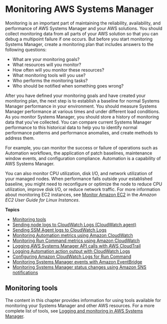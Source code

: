 # Monitoring AWS Systems Manager<a name="monitoring"></a>

Monitoring is an important part of maintaining the reliability, availability, and performance of AWS Systems Manager and your AWS solutions\. You should collect monitoring data from all parts of your AWS solution so that you can debug a multipoint failure if one occurs\. But before you start monitoring Systems Manager, create a monitoring plan that includes answers to the following questions: 
+ What are your monitoring goals?
+ What resources will you monitor?
+ How often will you monitor these resources?
+ What monitoring tools will you use?
+ Who performs the monitoring tasks?
+ Who should be notified when something goes wrong?

After you have defined your monitoring goals and have created your monitoring plan, the next step is to establish a baseline for normal Systems Manager performance in your environment\. You should measure Systems Manager performance at various times and under different load conditions\. As you monitor Systems Manager, you should store a history of monitoring data that you've collected\. You can compare current Systems Manager performance to this historical data to help you to identify normal performance patterns and performance anomalies, and create methods to address them\.

For example, you can monitor the success or failure of operations such as Automation workflows, the application of patch baselines, maintenance window events, and configuration compliance\. Automation is a capability of AWS Systems Manager\.

You can also monitor CPU utilization, disk I/O, and network utilization of your managed nodes\. When performance falls outside your established baseline, you might need to reconfigure or optimize the node to reduce CPU utilization, improve disk I/O, or reduce network traffic\. For more information about monitoring EC2 instances, see [Monitor Amazon EC2](https://docs.aws.amazon.com/AWSEC2/latest/UserGuide/monitoring_ec2.html) in the *Amazon EC2 User Guide for Linux Instances*\.

**Topics**
+ [Monitoring tools](#monitoring-tools)
+ [Sending node logs to CloudWatch Logs \(CloudWatch agent\)](monitoring-cloudwatch-agent.md)
+ [Sending SSM Agent logs to CloudWatch Logs](monitoring-ssm-agent.md)
+ [Monitoring Automation metrics using Amazon CloudWatch](monitoring-automation-metrics.md)
+ [Monitoring Run Command metrics using Amazon CloudWatch](monitoring-cloudwatch-metrics.md)
+ [Logging AWS Systems Manager API calls with AWS CloudTrail](monitoring-cloudtrail-logs.md)
+ [Logging Automation action output with CloudWatch Logs](automation-action-logging.md)
+ [Configuring Amazon CloudWatch Logs for Run Command](sysman-rc-setting-up-cwlogs.md)
+ [Monitoring Systems Manager events with Amazon EventBridge](monitoring-eventbridge-events.md)
+ [Monitoring Systems Manager status changes using Amazon SNS notifications](monitoring-sns-notifications.md)

## Monitoring tools<a name="monitoring-tools"></a>

The content in this chapter provides information for using tools available for monitoring your Systems Manager and other AWS resources\. For a more complete list of tools, see [Logging and monitoring in AWS Systems Manager](logging-and-monitoring.md)\.